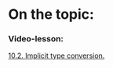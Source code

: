 # On the topic:

### Video-lesson:

[10.2. Implicit type conversion.](https://go.skillbox.ru/profession/profession-fullstack-js/js/videolesson/c8730985-26f0-43f1-bf4e-a2749182d5a7)

